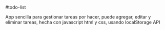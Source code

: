 #todo-list


App sencilla para gestionar tareas por hacer, puede agregar, editar y eliminar tareas,  hecha con javascript html y css, usando localStorage API

